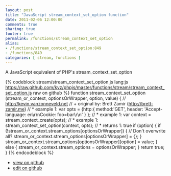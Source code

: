 ```yaml
---
layout: post
title: "JavaScript stream_context_set_option function"
date: 2011-02-06 12:00:00
comments: true
sharing: true
footer: true
permalink: /functions/stream_context_set_option
alias:
- /functions/stream_context_set_option:849
- /functions/849
categories: [ stream, functions ]
---
```

A JavaScript equivalent of PHP's stream_context_set_option
<!-- more -->
{% codeblock stream/stream_context_set_option.js lang:js https://raw.github.com/kvz/phpjs/master/functions/stream/stream_context_set_option.js raw on github %}
function stream_context_set_option (stream_or_context, optionsOrWrapper, option, value) {
    // http://kevin.vanzonneveld.net
    // +   original by: Brett Zamir (http://brett-zamir.me)
    // *     example 1: var opts = {http:{ method:'GET', header: 'Accept-language: en\r\nCookie: foo=bar\r\n' } };
    // *     example 1: var context = stream_context_create(opts);
    // *     example 1: stream_context_set_option(context, opts);
    // *     returns 1: true
    if (option) {
        if (!stream_or_context.stream_options[optionsOrWrapper]) { // Don't overwrite all?
            stream_or_context.stream_options[optionsOrWrapper] = {};
        }
        stream_or_context.stream_options[optionsOrWrapper][option] = value;
    } else {
        stream_or_context.stream_options = optionsOrWrapper;
    }
    return true;
}
{% endcodeblock %}
<ul>
 <li><a href="https://github.com/kvz/phpjs/blob/master/functions/stream/stream_context_set_option.js">view on github</a></li>
 <li><a href="https://github.com/kvz/phpjs/edit/master/functions/stream/stream_context_set_option.js">edit on github</a></li>
</ul>
